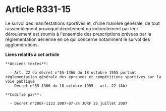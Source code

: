 # Article R331-15

Le survol des manifestations sportives et, d'une manière générale, de tout rassemblement provoqué directement ou
indirectement par leur déroulement est soumis à l'ensemble des prescriptions prévues par la réglementation aérienne en ce qui
concerne notamment le survol des agglomérations.

**Liens relatifs à cet article**

	**Anciens textes**:

	  - Art. 22 du décret n°55-1366 du 18 octobre 1955 portant réglementation générale des épreuves et compétitions sportives sur la voie publique
	  - Décret n°55-1366 du 18 octobre 1955 - art. 22 (Ab)

	**Codifié par**:

	  - Décret n°2007-1133 2007-07-24 JORF 25 juillet 2007
